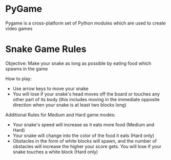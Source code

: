 # PyGame

Pygame is a cross-platform set of Python modules which are used to create video games

# Snake Game Rules

Objective:
Make your snake as long as possible by eating food which spawns in the game

How to play:

- Use arrow keys to move your snake
- You will lose if your snake's head moves off the board or touches any other part of its body (this includes moving in the immediate opposite direction when your snake is at least two blocks long)

Additional Rules for Medium and Hard game modes:

- Your snake's speed will increase as it eats more food (Medium and Hard)
- Your snake will change into the color of the food it eats (Hard only)
- Obstacles in the form of white blocks will spawn, and the number of obstacles will increase the higher your score gets. You will lose if your snake touches a white block (Hard only)
